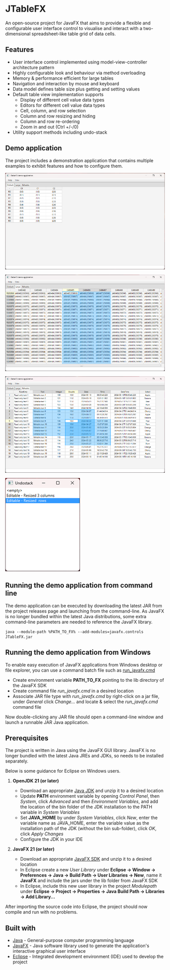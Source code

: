 # JTableFX
An open-source project for JavaFX that aims to provide a flexible and configurable user interface control to visualise and interact with a two-dimensional spreadsheet-like table grid of data cells.

## Features

* User interface control implemented using model-view-controller architecture pattern
* Highly configurable look and behaviour via method overloading
* Memory & performance efficient for large tables
* Navigation and interaction by mouse and keyboard
* Data model defines table size plus getting and setting values
* Default table view implementation supports
    * Display of different cell value data types
    * Editors for different cell value data types
    * Cell, column, and row selection
    * Column and row resizing and hiding
    * Column and row re-ordering
    * Zoom in and out (Ctrl +/-/0)
* Utility support methods including undo-stack

## Demo application

The project includes a demonstration application that contains multiple examples to exhibit features and how to configure them. 

![Demo](images/Demo-app.png "Demo application - default table")

![Demo](images/Demo-large.png "Demo application - large table")

![Demo](images/Demo-edit.png "Demo application - edit table")

![Demo](images/Undostack-window.png "Undostack window")

## Running the demo application from command line

The demo application can be executed by downloading the latest JAR from the project releases page and launching from the command-line.
As JavaFX is no longer bundled within the latest Java distributions, some extra command-line parameters are needed to reference the JavaFX library.

```
java --module-path %PATH_TO_FX% --add-modules=javafx.controls JTableFX.jar
```

## Running the demo application from Windows

To enable easy execution of JavaFX applications from Windows desktop or file explorer, you can use a command batch file such as [run_javafx.cmd](run_javafx.cmd)
* Create environment variable **PATH_TO_FX** pointing to the lib directory of the JavaFX SDK
* Create command file *run_javafx.cmd* in a desired location
* Associate JAR file type with *run_javafx.cmd* by right-click on a jar file, under *General* click *Change...* and locate & select the *run_javafx.cmd* command file

Now double-clicking any JAR file should open a command-line window and launch a runnable JAR Java application.

## Prerequisites

The project is written in Java using the JavaFX GUI library.
JavaFX is no longer bundled with the latest Java JREs and JDKs, so needs to be installed separately.

Below is some guidance for Eclipse on Windows users.

1. **OpenJDK 21 (or later)**
    * Download an appropriate [Java JDK](https://openjdk.java.net/install/) and unzip it to a desired location
    * Update **PATH** environment variable by opening *Control Panel*, then *System*, click *Advanced* and then *Environment Variables*, and add the location of the bin folder of the JDK installation to the PATH variable in *System Variables*
    * Set **JAVA_HOME** by under *System Variables*, click *New*, enter the variable name as JAVA_HOME, enter the variable value as the installation path of the JDK (without the bin sub-folder), click *OK*, click *Apply Changes*
    * Configure the JDK in your IDE
    
1. **JavaFX 21 (or later)**
    * Download an appropriate [JavaFX SDK](https://gluonhq.com/products/javafx/) and unzip it to a desired location
    * In Eclipse create a new *User Library* under **Eclipse -> Window -> Preferences -> Java -> Build Path -> User Libraries -> New**, name it **JavaFX** and include the jars under the lib folder from JavaFX SDK
    * In Eclipse, include this new user library in the project *Modulepath* under **Eclipse -> Project -> Properties -> Java Build Path -> Libraries -> Add Library...**

After importing the source code into Eclipse, the project should now compile and run with no problems.

## Built with

* [Java](https://en.wikipedia.org/wiki/Java_(programming_language)) - General-purpose computer programming language
* [JavaFX](https://en.wikipedia.org/wiki/JavaFX) - Java software library used to generate the application's interactive graphical user interface 
* [Eclipse](https://en.wikipedia.org/wiki/Eclipse_(software)) - Integrated development environment (IDE) used to develop the project